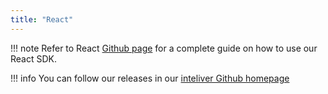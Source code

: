 ```yaml
---
title: "React"
---
```


!!! note
    Refer to React <a href="https://github.com/inteliver/inteliver-react" target="_blank">Github page</a>
    for a complete guide on how to use our React SDK.

!!! info
    You can follow our releases in our 
    <a href="https://github.com/inteliver" target="_blank"> inteliver Github homepage</a>

